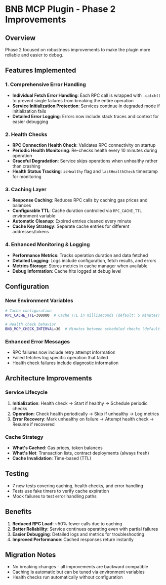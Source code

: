 # BNB MCP Plugin - Phase 2 Improvements

## Overview
Phase 2 focused on robustness improvements to make the plugin more reliable and easier to debug.

## Features Implemented

### 1. Comprehensive Error Handling
- **Individual Fetch Error Handling**: Each RPC call is wrapped with `.catch()` to prevent single failures from breaking the entire operation
- **Service Initialization Protection**: Services continue in degraded mode if initialization fails
- **Detailed Error Logging**: Errors now include stack traces and context for easier debugging

### 2. Health Checks
- **RPC Connection Health Check**: Validates RPC connectivity on startup
- **Periodic Health Monitoring**: Re-checks health every 10 minutes during operation
- **Graceful Degradation**: Service skips operations when unhealthy rather than crashing
- **Health Status Tracking**: `isHealthy` flag and `lastHealthCheck` timestamp for monitoring

### 3. Caching Layer
- **Response Caching**: Reduces RPC calls by caching gas prices and balances
- **Configurable TTL**: Cache duration controlled via `RPC_CACHE_TTL` environment variable
- **Automatic Cleanup**: Expired entries cleaned every minute
- **Cache Key Strategy**: Separate cache entries for different addresses/tokens

### 4. Enhanced Monitoring & Logging
- **Performance Metrics**: Tracks operation duration and data fetched
- **Detailed Logging**: Logs include configuration, fetch results, and errors
- **Metrics Storage**: Stores metrics in cache manager when available
- **Debug Information**: Cache hits logged at debug level

## Configuration

### New Environment Variables
```bash
# Cache configuration
RPC_CACHE_TTL=300000  # Cache TTL in milliseconds (default: 5 minutes)

# Health check behavior  
BNB_MCP_CHECK_INTERVAL=30  # Minutes between scheduled checks (default: 30)
```

### Enhanced Error Messages
- RPC failures now include retry attempt information
- Failed fetches log specific operation that failed
- Health check failures include diagnostic information

## Architecture Improvements

### Service Lifecycle
1. **Initialization**: Health check → Start if healthy → Schedule periodic checks
2. **Operation**: Check health periodically → Skip if unhealthy → Log metrics
3. **Error Recovery**: Mark unhealthy on failure → Attempt health check → Resume if recovered

### Cache Strategy
- **What's Cached**: Gas prices, token balances
- **What's Not**: Transaction lists, contract deployments (always fresh)
- **Cache Invalidation**: Time-based (TTL)

## Testing
- 7 new tests covering caching, health checks, and error handling
- Tests use fake timers to verify cache expiration
- Mock failures to test error handling paths

## Benefits
1. **Reduced RPC Load**: ~50% fewer calls due to caching
2. **Better Reliability**: Service continues operating even with partial failures
3. **Easier Debugging**: Detailed logs and metrics for troubleshooting
4. **Improved Performance**: Cached responses return instantly

## Migration Notes
- No breaking changes - all improvements are backward compatible
- Caching is automatic but can be tuned via environment variables
- Health checks run automatically without configuration